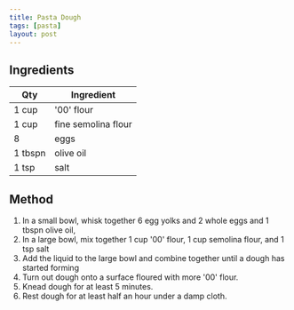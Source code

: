 ```yaml
---
title: Pasta Dough
tags: [pasta]
layout: post
---
```

## Ingredients

|Qty|Ingredient
|-|-
|1 cup|'00' flour
|1 cup|fine semolina flour
|8|eggs
|1 tbspn|olive oil
|1 tsp|salt

## Method

1. In a small bowl, whisk together 6 egg yolks and 2 whole eggs and 1 tbspn olive oil,
2. In a large bowl, mix together 1 cup '00' flour, 1 cup semolina flour, and 1 tsp salt
3. Add the liquid to the large bowl and combine together until a dough has started forming
4. Turn out dough onto a surface floured with more '00' flour.
5. Knead dough for at least 5 minutes. 
6. Rest dough for at least half an hour under a damp cloth.
